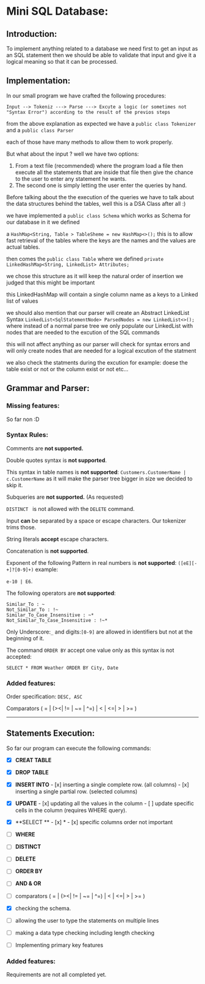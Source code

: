 # Mini SQL Database:

## Introduction:

To implement anything related to a database we need first to get an input as an SQL statement then we should be able to validate that input and give it a logical meaning so that it can be processed. 

## Implementation:

In our small program we have crafted the following procedures:

```
Input --> Tokeniz ---> Parse ---> Excute a logic (or sometimes not "Syntax Error") according to the result of the previos steps
```



from the above explanation as expected we have a `public class Tokenizer` and a `public class Parser`

each of those have many methods to allow them to work properly.

But what about the input ? well we have two options:

1. From a text file (recommended) where the program load a file then execute all the statements that are inside that file then give the chance to the user to enter any statement he wants.
2. The second one is simply letting the user enter the queries by hand.

Before talking about the the execution of the queries we have to talk about the data structures behind the tables, well this is a DSA Class after all :)

we have implemented a `public class Schema` which works as Schema for our database in it we defined 

a `HashMap<String, Table > TableSheme = new HashMap<>();` this is to allow fast retrieval of the tables where the keys are the names and the values are actual tables.

then comes the  `public class Table` where we defined `private LinkedHashMap<String, LinkedList> Attributes;` 

we chose this structure as it will keep the natural order of insertion we judged that this might be important

this LinkedHashMap will contain a single column name as a keys to a Linked list of values



we should also mention that our parser will create an Abstract LinkedList Syntax `LinkedList<SqlStatementNode> ParsedNodes = new LinkedList<>();` where instead of a normal parse tree we only populate our LinkedList with nodes that are needed to the excution of the SQL commands

this will not affect anything as our parser will check for syntax errors and will only create nodes that are needed for a logical excution of the statment 

we also check the statments during the excution for example: doese the table exist or not or the column exist or not etc...

## Grammar and Parser:

### Missing features:

So far non :D

### Syntax Rules:

Comments are **not supported.**

Double quotes syntax is **not supported**.

This syntax in table names is **not supported**: `Customers.CustomerName | c.CustomerName`  as it will make the parser tree bigger in size we decided to skip it.

Subqueries are **not supported.** (As requested)

`DISTINCT ` is not allowed with the `DELETE` command.

Input **can** be separated by a space or escape characters. Our tokenizer trims those.

String literals **accept** escape characters.

Concatenation is **not supported**.

Exponent of the following Pattern in real numbers is **not supported**: `([eE][-+]?[0-9]+)` example:

 `e-10 | E6`.

The following operators are **not supported**:

```
Similar_To : ~
Not_Similar_To : !~
Similar_To_Case_Insensitive : ~*
Not_Similar_To_Case_Insensitive : !~*
```

Only Underscore:`_` and digits:`[0-9]` are allowed in identifiers but not at the beginning of it.

The command `ORDER BY` accept one value only as this syntax is not accepted:

```
SELECT * FROM Weather ORDER BY City, Date
```



###  Added features:

Order specification: `DESC, ASC` 

Comparators ( = | (><| != | ~= | ^=) | < | <=| > | >= )

----
## Statements Execution:

So far our program can execute the following commands:

- [x] **CREAT TABLE**
- [x] **DROP TABLE**
- [x] **INSERT INTO** 
      - [x] inserting a single complete row. (all columns)
      - [x] inserting a single partial row. (selected columns)
- [x] **UPDATE** 
      - [x] updating all the values in the column
      - [ ] update specific cells in the column (requires WHERE query).
- [x] **SELECT **
      - [x] *
      - [x] specific columns order not important


- [ ] **WHERE**
- [ ] **DISTINCT**
- [ ] **DELETE**
- [ ] **ORDER BY**
- [ ] **AND & OR**
- [ ] comparators ( = | (><| != | ~= | ^=) | < | <=| > | >= )
- [x] checking the schema.
- [ ] allowing the user to type the statements on multiple lines
- [ ] making a data type checking including length checking
- [ ] Implementing primary key features

###  Added features:

Requirements are not all completed  yet.
